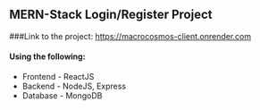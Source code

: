 ## MERN-Stack Login/Register Project
###Link to the project: https://macrocosmos-client.onrender.com

#### Using the following:
- Frontend - ReactJS
- Backend - NodeJS, Express
- Database - MongoDB
